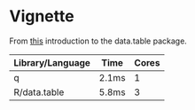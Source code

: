 # Vignette

From [this](https://cran.r-project.org/web/packages/data.table/vignettes/datatable-intro.html) introduction to the data.table package.

| Library/Language | Time | Cores |
| ---------------- | ---- | ----- |
| q | 2.1ms | 1 |
| R/data.table | 5.8ms | 3 |

